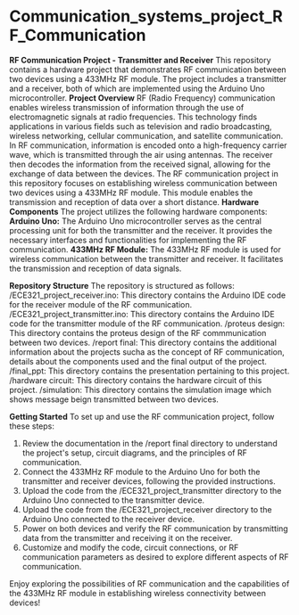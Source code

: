 # Communication_systems_project_RF_Communication
**RF Communication Project - Transmitter and Receiver**
This repository contains a hardware project that demonstrates RF communication between two devices using a 433MHz RF module. The project includes a transmitter and a receiver, both of which are implemented using the Arduino Uno microcontroller.
**Project Overview**
RF (Radio Frequency) communication enables wireless transmission of information through the use of electromagnetic signals at radio frequencies. This technology finds applications in various fields such as television and radio broadcasting, wireless networking, cellular communication, and satellite communication.
In RF communication, information is encoded onto a high-frequency carrier wave, which is transmitted through the air using antennas. The receiver then decodes the information from the received signal, allowing for the exchange of data between the devices.
The RF communication project in this repository focuses on establishing wireless communication between two devices using a 433MHz RF module. This module enables the transmission and reception of data over a short distance.
**Hardware Components**
The project utilizes the following hardware components:
**Arduino Uno:** The Arduino Uno microcontroller serves as the central processing unit for both the transmitter and the receiver. It provides the necessary interfaces and functionalities for implementing the RF communication.
**433MHz RF Module:** The 433MHz RF module is used for wireless communication between the transmitter and receiver. It facilitates the transmission and reception of data signals.

**Repository Structure**
The repository is structured as follows:
/ECE321_project_receiver.ino: This directory contains the Arduino IDE code for the receiver module of the RF communication.
/ECE321_project_transmitter.ino: This directory contains the Arduino IDE code for the transmitter module of the RF communication.
/proteus design: This directory contains the proteus design of the RF commmunication between two devices.
/report final: This directory contains the additional information about the projects sucha as the concept of RF communication, details about the components used and the final output of the project.
/final_ppt: This directory contains the presentation pertaining to this project.
/hardware circuit: This directory contains the hardware circuit of this project.
/simulation: This directory contains the simulation image which shows message beign transmitted between two devices.

**Getting Started**
To set up and use the RF communication project, follow these steps:
1. Review the documentation in the /report final directory to understand the project's setup, circuit diagrams, and the principles of RF communication.
2. Connect the 433MHz RF module to the Arduino Uno for both the transmitter and receiver devices, following the provided instructions.
3. Upload the code from the /ECE321_project_transmitter directory to the Arduino Uno connected to the transmitter device.
4. Upload the code from the /ECE321_project_receiver directory to the Arduino Uno connected to the receiver device.
5. Power on both devices and verify the RF communication by transmitting data from the transmitter and receiving it on the receiver.
6. Customize and modify the code, circuit connections, or RF communication parameters as desired to explore different aspects of RF communication.

Enjoy exploring the possibilities of RF communication and the capabilities of the 433MHz RF module in establishing wireless connectivity between devices!
